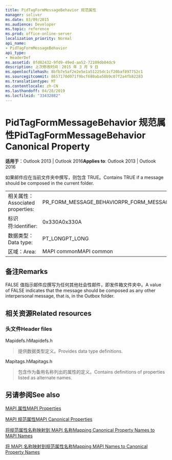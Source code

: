 ```yaml
---
title: PidTagFormMessageBehavior 规范属性
manager: soliver
ms.date: 03/09/2015
ms.audience: Developer
ms.topic: reference
ms.prod: office-online-server
localization_priority: Normal
api_name:
- PidTagFormMessageBehavior
api_type:
- HeaderDef
ms.assetid: 8fd82432-9fd9-49ed-aa52-72109db04dc9
description: 上次修改时间：2015 年 3 月 9 日
ms.openlocfilehash: 8bfb7e5af2e2e5e1a51225dc1cf20baf897752c1
ms.sourcegitcommit: 8657170d071f9bcf680aba50b9c07f2a4fb82283
ms.translationtype: MT
ms.contentlocale: zh-CN
ms.lasthandoff: 04/28/2019
ms.locfileid: "33432882"
---
```

# <a name="pidtagformmessagebehavior-canonical-property"></a><span data-ttu-id="a3943-103">PidTagFormMessageBehavior 规范属性</span><span class="sxs-lookup"><span data-stu-id="a3943-103">PidTagFormMessageBehavior Canonical Property</span></span>

  
  
<span data-ttu-id="a3943-104">**适用于**：Outlook 2013 | Outlook 2016</span><span class="sxs-lookup"><span data-stu-id="a3943-104">**Applies to**: Outlook 2013 | Outlook 2016</span></span> 
  
<span data-ttu-id="a3943-105">如果邮件应在当前文件夹中撰写，则包含 TRUE。</span><span class="sxs-lookup"><span data-stu-id="a3943-105">Contains TRUE if a message should be composed in the current folder.</span></span> 
  
|||
|:-----|:-----|
|<span data-ttu-id="a3943-106">相关属性：</span><span class="sxs-lookup"><span data-stu-id="a3943-106">Associated properties:</span></span>  <br/> |<span data-ttu-id="a3943-107">PR_FORM_MESSAGE_BEHAVIOR</span><span class="sxs-lookup"><span data-stu-id="a3943-107">PR_FORM_MESSAGE_BEHAVIOR</span></span>  <br/> |
|<span data-ttu-id="a3943-108">标识符:</span><span class="sxs-lookup"><span data-stu-id="a3943-108">Identifier:</span></span>  <br/> |<span data-ttu-id="a3943-109">0x330A</span><span class="sxs-lookup"><span data-stu-id="a3943-109">0x330A</span></span>  <br/> |
|<span data-ttu-id="a3943-110">数据类型：</span><span class="sxs-lookup"><span data-stu-id="a3943-110">Data type:</span></span>  <br/> |<span data-ttu-id="a3943-111">PT_LONG</span><span class="sxs-lookup"><span data-stu-id="a3943-111">PT_LONG</span></span>  <br/> |
|<span data-ttu-id="a3943-112">区域：</span><span class="sxs-lookup"><span data-stu-id="a3943-112">Area:</span></span>  <br/> |<span data-ttu-id="a3943-113">MAPI common</span><span class="sxs-lookup"><span data-stu-id="a3943-113">MAPI common</span></span>  <br/> |
   
## <a name="remarks"></a><span data-ttu-id="a3943-114">备注</span><span class="sxs-lookup"><span data-stu-id="a3943-114">Remarks</span></span>

<span data-ttu-id="a3943-115">FALSE 值指示邮件应撰写为任何其他社会性邮件，即发件箱文件夹中。</span><span class="sxs-lookup"><span data-stu-id="a3943-115">A value of FALSE indicates that the message should be composed as any other interpersonal message, that is, in the Outbox folder.</span></span> 
  
## <a name="related-resources"></a><span data-ttu-id="a3943-116">相关资源</span><span class="sxs-lookup"><span data-stu-id="a3943-116">Related resources</span></span>

### <a name="header-files"></a><span data-ttu-id="a3943-117">头文件</span><span class="sxs-lookup"><span data-stu-id="a3943-117">Header files</span></span>

<span data-ttu-id="a3943-118">Mapidefs.h</span><span class="sxs-lookup"><span data-stu-id="a3943-118">Mapidefs.h</span></span>
  
> <span data-ttu-id="a3943-119">提供数据类型定义。</span><span class="sxs-lookup"><span data-stu-id="a3943-119">Provides data type definitions.</span></span>
    
<span data-ttu-id="a3943-120">Mapitags.h</span><span class="sxs-lookup"><span data-stu-id="a3943-120">Mapitags.h</span></span>
  
> <span data-ttu-id="a3943-121">包含作为备用名称列出的属性的定义。</span><span class="sxs-lookup"><span data-stu-id="a3943-121">Contains definitions of properties listed as alternate names.</span></span>
    
## <a name="see-also"></a><span data-ttu-id="a3943-122">另请参阅</span><span class="sxs-lookup"><span data-stu-id="a3943-122">See also</span></span>



[<span data-ttu-id="a3943-123">MAPI 属性</span><span class="sxs-lookup"><span data-stu-id="a3943-123">MAPI Properties</span></span>](mapi-properties.md)
  
[<span data-ttu-id="a3943-124">MAPI 规范属性</span><span class="sxs-lookup"><span data-stu-id="a3943-124">MAPI Canonical Properties</span></span>](mapi-canonical-properties.md)
  
[<span data-ttu-id="a3943-125">将规范属性名称映射到 MAPI 名称</span><span class="sxs-lookup"><span data-stu-id="a3943-125">Mapping Canonical Property Names to MAPI Names</span></span>](mapping-canonical-property-names-to-mapi-names.md)
  
[<span data-ttu-id="a3943-126">将 MAPI 名称映射到规范属性名称</span><span class="sxs-lookup"><span data-stu-id="a3943-126">Mapping MAPI Names to Canonical Property Names</span></span>](mapping-mapi-names-to-canonical-property-names.md)

